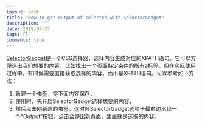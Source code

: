 ```yaml
---
layout: post
title: "How to get output of selected with SelectorGadget"
description: ""
date: 2019-04-27
tags: []
comments: true
---
```


[SelectorGadget](https://selectorgadget.com/)是一个CSS选择器，选择内容生成对应的XPATH语句。它可以方便选出我们想要的内容，比如找出一个页面特定条件的所有a标签。但在实际使用过程中，有时候需要直接获取选择的内容，而不是XPATH语句。可以参考如下方法：
1. 新建一个书签，将下面内容保存，
2. 使用时，先开启SelectorGadget选择想要的内容，
3. 然后点击刚新建的书签，这时候SelectorGadget选项卡最右边出现一个“Output”按钮，点击会弹出新页面，里面就是选取的内容。

<script src="https://gist.github.com/latelan/cee111151a25c913141952a03b99c1cd.js"></script>
